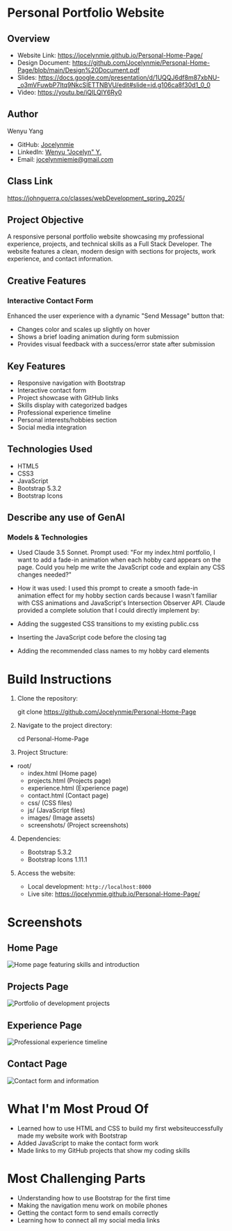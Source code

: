 # Personal Portfolio Website

## Overview

- Website Link: https://jocelynmie.github.io/Personal-Home-Page/
- Design Document: https://github.com/Jocelynmie/Personal-Home-Page/blob/main/Design%20Document.pdf
- Slides: https://docs.google.com/presentation/d/1UQQJ6df8m87xbNU-_o3mVFuwbP7Itq9NkcSIETTNBVU/edit#slide=id.g106ca8f30d1_0_0
- Video: https://youtu.be/iQILQlY6Ry0

## Author

Wenyu Yang

- GitHub: [Jocelynmie](https://github.com/Jocelynmie)
- LinkedIn: [Wenyu "Jocelyn" Y.](https://www.linkedin.com/in/wenyu-jocelyn-y-62833a219/)
- Email: jocelynmiemie@gmail.com

## Class Link

https://johnguerra.co/classes/webDevelopment_spring_2025/

## Project Objective

A responsive personal portfolio website showcasing my professional experience, projects, and technical skills as a Full Stack Developer. The website features a clean, modern design with sections for projects, work experience, and contact information.

## Creative Features

### Interactive Contact Form
Enhanced the user experience with a dynamic "Send Message" button that:
- Changes color and scales up slightly on hover
- Shows a brief loading animation during form submission
- Provides visual feedback with a success/error state after submission

## Key Features

- Responsive navigation with Bootstrap
- Interactive contact form
- Project showcase with GitHub links
- Skills display with categorized badges
- Professional experience timeline
- Personal interests/hobbies section
- Social media integration

## Technologies Used

- HTML5
- CSS3
- JavaScript
- Bootstrap 5.3.2
- Bootstrap Icons

## Describe any use of GenAI

### Models & Technologies
- Used Claude 3.5 Sonnet. Prompt used: "For my index.html portfolio, I want to add a fade-in animation when each hobby card appears on the page. Could you help me write the JavaScript code and explain any CSS changes needed?"
- How it was used: I used this prompt to create a smooth fade-in animation effect for my hobby section cards because I wasn't familiar with CSS animations and JavaScript's Intersection Observer API. Claude provided a complete solution that I could directly implement by:

- Adding the suggested CSS transitions to my existing public.css
- Inserting the JavaScript code before the closing </body> tag
- Adding the recommended class names to my hobby card elements




# Build Instructions

1. Clone the repository:

   git clone https://github.com/Jocelynmie/Personal-Home-Page

2. Navigate to the project directory:

   cd Personal-Home-Page

3. Project Structure:

- root/
  - index.html (Home page)
  - projects.html (Projects page)
  - experience.html (Experience page)
  - contact.html (Contact page)
  - css/ (CSS files)
  - js/ (JavaScript files)
  - images/ (Image assets)
  - screenshots/ (Project screenshots)

4. Dependencies:

   - Bootstrap 5.3.2
   - Bootstrap Icons 1.11.1

5. Access the website:
   - Local development: `http://localhost:8000`
   - Live site: https://jocelynmie.github.io/Personal-Home-Page/

# Screenshots

## Home Page

![Home page featuring skills and introduction](./screenshots/Homepage.png)

## Projects Page

![Portfolio of development projects](./screenshots/projects.png)

## Experience Page

![Professional experience timeline](./screenshots/experience.png)

## Contact Page

![Contact form and information](./screenshots/contact.png)

# What I'm Most Proud Of

- Learned how to use HTML and CSS to build my first websiteuccessfully made my website work with Bootstrap
- Added JavaScript to make the contact form work
- Made links to my GitHub projects that show my coding skills

# Most Challenging Parts

- Understanding how to use Bootstrap for the first time
- Making the navigation menu work on mobile phones
- Getting the contact form to send emails correctly
- Learning how to connect all my social media links
